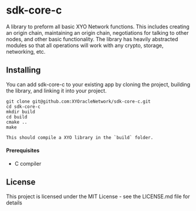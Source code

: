 # sdk-core-c

A library to preform all basic XYO Network functions.
This includes creating an origin chain, maintaining an origin chain, negotiations for talking to other nodes, and other basic functionality.
The library has heavily abstracted modules so that all operations will work with any crypto, storage, networking, etc.

## Installing
You can add sdk-core-c to your existing app by cloning the project, building the library, and linking it into your project.

```
git clone git@github.com:XYOracleNetwork/sdk-core-c.git
cd sdk-core-c
mkdir build
cd build
cmake ..
make

This should compile a XYO library in the `build` folder.
```

#### Prerequisites
* C compiler

## License
This project is licensed under the MIT License - see the LICENSE.md file for details


